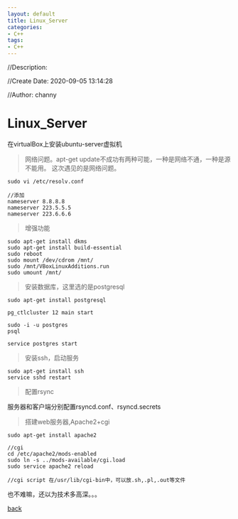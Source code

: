 ```yaml
---
layout: default
title: Linux_Server
categories:
- C++
tags:
- C++
---
```

//Description:

//Create Date: 2020-09-05 13:14:28

//Author: channy

# Linux_Server

在virtualBox上安装ubuntu-server虚拟机

> 网络问题。apt-get update不成功有两种可能，一种是网络不通，一种是源不能用。
这次遇见的是网络问题。

```
sudo vi /etc/resolv.conf

//添加
nameserver 8.8.8.8
nameserver 223.5.5.5
nameserver 223.6.6.6
```

> 增强功能

```
sudo apt-get install dkms
sudo apt-get install build-essential
sudo reboot
sudo mount /dev/cdrom /mnt/
sudo /mnt/VBoxLinuxAdditions.run
sudo umount /mnt/
```

> 安装数据库，这里选的是postgresql

```
sudo apt-get install postgresql

pg_ctlcluster 12 main start

sudo -i -u postgres
psql
```

```
service postgres start
```

> 安装ssh，启动服务

```
sudo apt-get install ssh
service sshd restart
```

> 配置rsync

服务器和客户端分别配置rsyncd.conf、rsyncd.secrets

> 搭建web服务器,Apache2+cgi

```
sudo apt-get install apache2

//cgi
cd /etc/apache2/mods-enabled
sudo ln -s ../mods-available/cgi.load
sudo service apache2 reload

//cgi script 在/usr/lib/cgi-bin中，可以放.sh,.pl,.out等文件
```

也不难嘛，还以为技术多高深。。。

[back](./)

